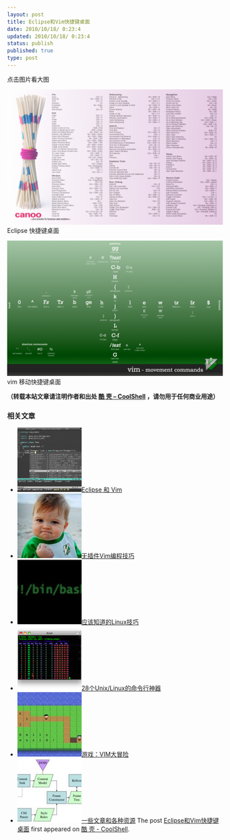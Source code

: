 ```yaml
---
layout: post
title: Eclipse和Vim快捷键桌面
date: 2010/10/18/ 0:23:4
updated: 2010/10/18/ 0:23:4
status: publish
published: true
type: post
---
```


点击图片看大图


[![](../wp-content/uploads/2010/10/EclipseCanoo1440x900-1024x640.png "Eclipse 快捷键桌面")](https://coolshell.cn/wp-content/uploads/2010/10/EclipseCanoo1440x900.png)Eclipse 快捷键桌面  

  

[![](../wp-content/uploads/2010/10/vim-shortcuts-1024x640.png "vim 移动快捷键桌面")](https://coolshell.cn/wp-content/uploads/2010/10/vim-shortcuts.png)vim 移动快捷键桌面



**（转载本站文章请注明作者和出处 [酷 壳 – CoolShell](https://coolshell.cn/) ，请勿用于任何商业用途）**



### 相关文章

* [![Eclipse 和 Vim](../wp-content/uploads/2009/11/eclim-150x150.png)](https://coolshell.cn/articles/1837.html)[Eclipse 和 Vim](https://coolshell.cn/articles/1837.html)
* [![无插件Vim编程技巧](../wp-content/uploads/2014/03/success_vim-150x150.jpg)](https://coolshell.cn/articles/11312.html)[无插件Vim编程技巧](https://coolshell.cn/articles/11312.html)
* [![应该知道的Linux技巧](../wp-content/uploads/2013/01/linux-bash-300x225-150x150.jpg)](https://coolshell.cn/articles/8883.html)[应该知道的Linux技巧](https://coolshell.cn/articles/8883.html)
* [![28个Unix/Linux的命令行神器](../wp-content/uploads/2012/07/dstat_screenshot-150x150.png)](https://coolshell.cn/articles/7829.html)[28个Unix/Linux的命令行神器](https://coolshell.cn/articles/7829.html)
* [![游戏：VIM大冒险](../wp-content/uploads/2012/04/vimadventuresgamefun-150x150.jpg)](https://coolshell.cn/articles/7166.html)[游戏：VIM大冒险](https://coolshell.cn/articles/7166.html)
* [![一些文章和各种资源](../wp-content/uploads/2011/09/image008-150x150.jpg)](https://coolshell.cn/articles/5224.html)[一些文章和各种资源](https://coolshell.cn/articles/5224.html)
The post [Eclipse和Vim快捷键桌面](https://coolshell.cn/articles/3181.html) first appeared on [酷 壳 - CoolShell](https://coolshell.cn).